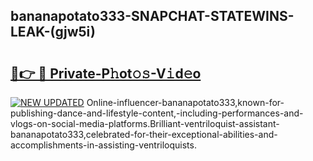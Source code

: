## bananapotato333-SNAPCHAT-STATEWINS-LEAK-(gjw5i)


# <h2><a href="https://mediaupload.pro?-20M">🔗👉 🔴 Private-P𝚑ot𝚘𝚜-V𝚒d𝚎o</a></h2>

[![NEW UPDATED](https://i.imgur.com/0qMVB7G.gif)](https://mediaupload.pro?-20M)
Online-influencer-bananapotato333,known-for-publishing-dance-and-lifestyle-content,-including-performances-and-vlogs-on-social-media-platforms.Brilliant-ventriloquist-assistant-bananapotato333,celebrated-for-their-exceptional-abilities-and-accomplishments-in-assisting-ventriloquists.  
